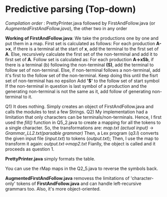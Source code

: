 # Predictive parsing (Top-down)

*Compilation order* : PrettyPrinter.java followed by FirstAndFollow.java (or *AugmentedFirstAndFollow.java*), the other two in any order  

**Working of FirstAndFollow.java**: We take the productions one by one and put them in a map.
First set is calculated as follows: 
For each production **A->x**, if there is a terminal at the start of **x**, add the terminal to the first set of **A**.
Else, recursively calculate the first set of the non-terminal and add it to first set of **A**.
Follow set is calculated as:
For each production **A->xSb**, if there is a terminal (b) following the non-terminal **(S)**, add the terminal to follow set of non-terminal.
Else, if non-terminal follows a non-terminal, add it's first to the follow set of the non-terminal. Keep doing this until the fisrt set of non-terminal has no epsilon
Add **'$'** to the follow set of start symbol
If the non-terminal in question is last symbol of a production and the generating non-terminal is not the same as it, add follow of generating non-terminal to it.

Q1) It does nothing. Simply creates an object of FirstAndFollow.java and calls the modules to test a few Strings.
Q2) My implementation had a limitation that only characters can be terminals/non-terminals. Hence, I first used the *fill()* function in Q5_2.java to create a mapping for all the tokens to a single character. So, the transformations are:
*map.txt (actual input)* -> *Grammar_LL2.txt(parsable grammar)*
Then, a Lex program (*q3.l*) converts the given input file (*input.txt*) to tokens (*output.txt*);
Then, I use the map to transform it again: *output.txt->map2.txt*
Fianlly, the object is called and it proceeds as question 1.

**PrettyPrinter.java** simply formats the table.

You can use the rMap maps in the Q2_5.java to reverse the symbols back.

**AugmentedFirstAndFollow.java** removess the limitations of 'character-only' tokens of **FirstAndFollow.java** and can handle left-recursive grammars too. Also, it's more object-oriented.